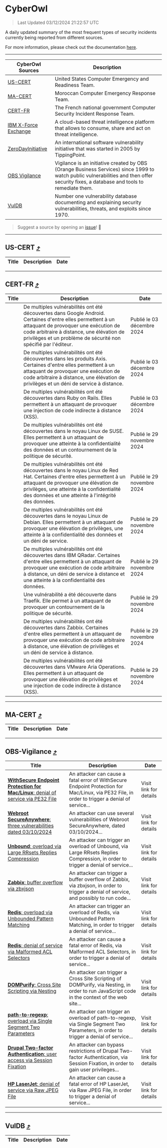 
 <div id='top'></div>

# CyberOwl

 > Last Updated 03/12/2024 21:22:57 UTC
 
 A daily updated summary of the most frequent types of security incidents currently being reported from different sources.
 
 For more information, please check out the documentation [here](./docs/README.md).
 
 ---
 |CyberOwl Sources|Description|
 |---|---|
 |[US-CERT](#us-cert-arrow_heading_up)|United States Computer Emergency and Readiness Team.|
 |[MA-CERT](#ma-cert-arrow_heading_up)|Moroccan Computer Emergency Response Team.|
 |[CERT-FR](#cert-fr-arrow_heading_up)|The French national government Computer Security Incident Response Team.|
 |[IBM X-Force Exchange](#ibmcloud-arrow_heading_up)|A cloud-based threat intelligence platform that allows to consume, share and act on threat intelligence.|
 |[ZeroDayInitiative](#zerodayinitiative-arrow_heading_up)|An international software vulnerability initiative that was started in 2005 by TippingPoint.|
 |[OBS Vigilance](#obs-vigilance-arrow_heading_up)|Vigilance is an initiative created by OBS (Orange Business Services) since 1999 to watch public vulnerabilities and then offer security fixes, a database and tools to remediate them.|
 |[VulDB](#vuldb-arrow_heading_up)|Number one vulnerability database documenting and explaining security vulnerabilities, threats, and exploits since 1970.|
 
 > Suggest a source by opening an [issue](https://github.com/karimhabush/cyberowl/issues)! :raised_hands:
 ---

## US-CERT [:arrow_heading_up:](#cyberowl)

 |Title|Description|Date|
 |---|---|---|
 
 ---

## CERT-FR [:arrow_heading_up:](#cyberowl)

 |Title|Description|Date|
 |---|---|---|
 |[](https://www.cert.ssi.gouv.fr/avis/CERTFR-2024-AVI-1036/)|De multiples vulnérabilités ont été découvertes dans Google Android. Certaines d'entre elles permettent à un attaquant de provoquer une exécution de code arbitraire à distance, une élévation de privilèges et un problème de sécurité non spécifié par l'éditeur.|Publié le 03 décembre 2024|
 |[](https://www.cert.ssi.gouv.fr/avis/CERTFR-2024-AVI-1035/)|De multiples vulnérabilités ont été découvertes dans les produits Axis. Certaines d'entre elles permettent à un attaquant de provoquer une exécution de code arbitraire à distance, une élévation de privilèges et un déni de service à distance.|Publié le 03 décembre 2024|
 |[](https://www.cert.ssi.gouv.fr/avis/CERTFR-2024-AVI-1034/)|De multiples vulnérabilités ont été découvertes dans Ruby on Rails. Elles permettent à un attaquant de provoquer une injection de code indirecte à distance (XSS).|Publié le 03 décembre 2024|
 |[](https://www.cert.ssi.gouv.fr/avis/CERTFR-2024-AVI-1033/)|De multiples vulnérabilités ont été découvertes dans le noyau Linux de SUSE. Elles permettent à un attaquant de provoquer une atteinte à la confidentialité des données et un contournement de la politique de sécurité.|Publié le 29 novembre 2024|
 |[](https://www.cert.ssi.gouv.fr/avis/CERTFR-2024-AVI-1032/)|De multiples vulnérabilités ont été découvertes dans le noyau Linux de Red Hat. Certaines d'entre elles permettent à un attaquant de provoquer une élévation de privilèges, une atteinte à la confidentialité des données et une atteinte à l'intégrité des données.|Publié le 29 novembre 2024|
 |[](https://www.cert.ssi.gouv.fr/avis/CERTFR-2024-AVI-1031/)|De multiples vulnérabilités ont été découvertes dans le noyau Linux de Debian. Elles permettent à un attaquant de provoquer une élévation de privilèges, une atteinte à la confidentialité des données et un déni de service.|Publié le 29 novembre 2024|
 |[](https://www.cert.ssi.gouv.fr/avis/CERTFR-2024-AVI-1030/)|De multiples vulnérabilités ont été découvertes dans IBM QRadar. Certaines d'entre elles permettent à un attaquant de provoquer une exécution de code arbitraire à distance, un déni de service à distance et une atteinte à la confidentialité des données.|Publié le 29 novembre 2024|
 |[](https://www.cert.ssi.gouv.fr/avis/CERTFR-2024-AVI-1029/)|Une vulnérabilité a été découverte dans Traefik. Elle permet à un attaquant de provoquer un contournement de la politique de sécurité.|Publié le 29 novembre 2024|
 |[](https://www.cert.ssi.gouv.fr/avis/CERTFR-2024-AVI-1028/)|De multiples vulnérabilités ont été découvertes dans Zabbix. Certaines d'entre elles permettent à un attaquant de provoquer une exécution de code arbitraire à distance, une élévation de privilèges et un déni de service à distance.|Publié le 29 novembre 2024|
 |[](https://www.cert.ssi.gouv.fr/avis/CERTFR-2024-AVI-1027/)|De multiples vulnérabilités ont été découvertes dans VMware Aria Operations. Elles permettent à un attaquant de provoquer une élévation de privilèges et une injection de code indirecte à distance (XSS).|Publié le 29 novembre 2024|
 
 ---

## MA-CERT [:arrow_heading_up:](#cyberowl)

 |Title|Description|Date|
 |---|---|---|
 
 ---

## OBS-Vigilance [:arrow_heading_up:](#cyberowl)

 |Title|Description|Date|
 |---|---|---|
 |[<a href="https://vigilance.fr/vulnerability/WithSecure-Endpoint-Protection-for-Mac-Linux-denial-of-service-via-PE32-File-45291" class="noirorange"><b>WithSecure Endpoint Protection for Mac/Linux</b>: denial of service via PE32 File</a>](https://vigilance.fr/vulnerability/WithSecure-Endpoint-Protection-for-Mac-Linux-denial-of-service-via-PE32-File-45291)|An attacker can cause a fatal error of WithSecure Endpoint Protection for Mac/Linux, via PE32 File, in order to trigger a denial of service...|Visit link for details|
 |[<a href="https://vigilance.fr/vulnerability/Webroot-SecureAnywhere-three-vulnerabilities-dated-03-10-2024-45290" class="noirorange"><b>Webroot SecureAnywhere</b>: three vulnerabilities dated 03/10/2024</a>](https://vigilance.fr/vulnerability/Webroot-SecureAnywhere-three-vulnerabilities-dated-03-10-2024-45290)|An attacker can use several vulnerabilities of Webroot SecureAnywhere, dated 03/10/2024...|Visit link for details|
 |[<a href="https://vigilance.fr/vulnerability/Unbound-overload-via-Large-RRsets-Replies-Compression-45289" class="noirorange"><b>Unbound</b>: overload via Large RRsets Replies Compression</a>](https://vigilance.fr/vulnerability/Unbound-overload-via-Large-RRsets-Replies-Compression-45289)|An attacker can trigger an overload of Unbound, via Large RRsets Replies Compression, in order to trigger a denial of service...|Visit link for details|
 |[<a href="https://vigilance.fr/vulnerability/Zabbix-buffer-overflow-via-zbxjson-45288" class="noirorange"><b>Zabbix</b>: buffer overflow via zbxjson</a>](https://vigilance.fr/vulnerability/Zabbix-buffer-overflow-via-zbxjson-45288)|An attacker can trigger a buffer overflow of Zabbix, via zbxjson, in order to trigger a denial of service, and possibly to run code...|Visit link for details|
 |[<a href="https://vigilance.fr/vulnerability/Redis-overload-via-Unbounded-Pattern-Matching-45286" class="noirorange"><b>Redis</b>: overload via Unbounded Pattern Matching</a>](https://vigilance.fr/vulnerability/Redis-overload-via-Unbounded-Pattern-Matching-45286)|An attacker can trigger an overload of Redis, via Unbounded Pattern Matching, in order to trigger a denial of service...|Visit link for details|
 |[<a href="https://vigilance.fr/vulnerability/Redis-denial-of-service-via-Malformed-ACL-Selectors-45285" class="noirorange"><b>Redis</b>: denial of service via Malformed ACL Selectors</a>](https://vigilance.fr/vulnerability/Redis-denial-of-service-via-Malformed-ACL-Selectors-45285)|An attacker can cause a fatal error of Redis, via Malformed ACL Selectors, in order to trigger a denial of service...|Visit link for details|
 |[<a href="https://vigilance.fr/vulnerability/DOMPurify-Cross-Site-Scripting-via-Nesting-45282" class="noirorange"><b>DOMPurify</b>: Cross Site Scripting via Nesting</a>](https://vigilance.fr/vulnerability/DOMPurify-Cross-Site-Scripting-via-Nesting-45282)|An attacker can trigger a Cross Site Scripting of DOMPurify, via Nesting, in order to run JavaScript code in the context of the web site...|Visit link for details|
 |[<a href="https://vigilance.fr/vulnerability/path-to-regexp-overload-via-Single-Segment-Two-Parameters-45281" class="noirorange"><b>path-to-regexp</b>: overload via Single Segment Two Parameters</a>](https://vigilance.fr/vulnerability/path-to-regexp-overload-via-Single-Segment-Two-Parameters-45281)|An attacker can trigger an overload of path-to-regexp, via Single Segment Two Parameters, in order to trigger a denial of service...|Visit link for details|
 |[<a href="https://vigilance.fr/vulnerability/Drupal-Two-factor-Authentication-user-access-via-Session-Fixation-45279" class="noirorange"><b>Drupal Two-factor Authentication</b>: user access via Session Fixation</a>](https://vigilance.fr/vulnerability/Drupal-Two-factor-Authentication-user-access-via-Session-Fixation-45279)|An attacker can bypass restrictions of Drupal Two-factor Authentication, via Session Fixation, in order to gain user privileges...|Visit link for details|
 |[<a href="https://vigilance.fr/vulnerability/HP-LaserJet-denial-of-service-via-Raw-JPEG-File-45277" class="noirorange"><b>HP LaserJet</b>: denial of service via Raw JPEG File</a>](https://vigilance.fr/vulnerability/HP-LaserJet-denial-of-service-via-Raw-JPEG-File-45277)|An attacker can cause a fatal error of HP LaserJet, via Raw JPEG File, in order to trigger a denial of service...|Visit link for details|
 
 ---

## VulDB [:arrow_heading_up:](#cyberowl)

 |Title|Description|Date|
 |---|---|---|
 